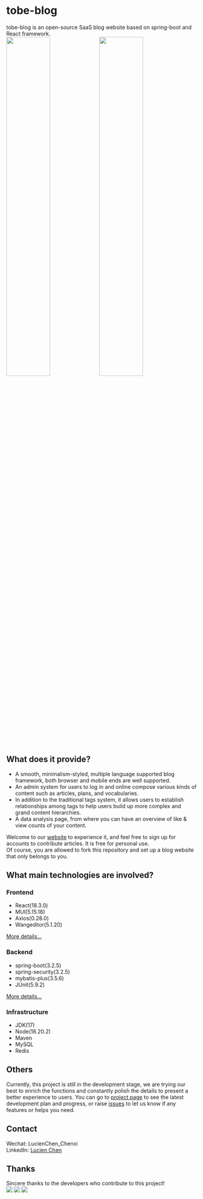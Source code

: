 # tobe-blog

tobe-blog is an open-source SaaS blog website based on spring-boot and React framework.  
<img src=https://github.com/user-attachments/assets/f5b366a1-5b43-4792-be72-ff2ea5b8027c width=48% /> 
<img src=https://github.com/user-attachments/assets/a9f013bc-3f2b-4f20-aff6-b84de54c21d0 width=48% /> 

## What does it provide?

+ A smooth, minimalism-styled, multiple language supported blog framework, both browser and mobile ends are well supported.
+ An admin system for users to log in and online compose various kinds of content such as articles, plans, and vocabularies.
+ In addition to the traditional tags system, it allows users to establish relationships among tags to help users build up more complex and grand content hierarchies.
+ A data analysis page, from where you can have an overview of like & view counts of your content.

Welcome to our [website](https://tobetogether.xyz) to experience it, and feel free to sign up for accounts to contribute articles. It is free for personal use.  
Of course, you are allowed to fork this repository and set up a blog website that only belongs to you.  

## What main technologies are involved?

### Frontend

+ React(18.3.0)
+ MUI(5.15.18)
+ Axios(0.28.0)
+ Wangeditor(5.1.20)

[More details...](./tobe_blog_web/README.md)

### Backend

+ spring-boot(3.2.5)
+ spring-security(3.2.5)
+ mybatis-plus(3.5.6)
+ JUnit(5.9.2)

[More details...](./tobe_blog_service/README.md)

### Infrastructure

+ JDK(17)
+ Node(18.20.2)
+ Maven
+ MySQL
+ Redis

## Others

Currently, this project is still in the development stage, we are trying our best to enrich the functions and constantly polish the details to present a better experience to users. You can go to [project page](https://github.com/orgs/TOBE-TOGETHER/projects/1) to see the latest development plan and progress, or raise [issues](https://github.com/TOBE-TOGETHER/tobe-blog/issues) to let us know if any features or helps you need.

## Contact

Wechat: LucienChen_Chenxi  
LinkedIn: [Lucien Chen](https://www.linkedin.com/in/lucien-chen-219ab6175/)

## Thanks

Sincere thanks to the developers who contribute to this project!  
[![](https://avatars.githubusercontent.com/u/44730766?size=50)](https://github.com/LucienChenXi92) 
[![](https://avatars.githubusercontent.com/u/39786600?size=50)](https://github.com/sunxu42) 
[![](https://avatars.githubusercontent.com/u/92359037?size=50)](https://github.com/LouisHongYi) 
